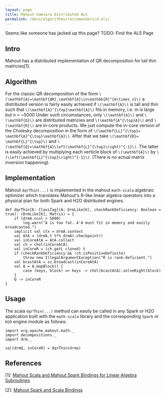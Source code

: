 ```yaml
---
layout: page
title: Mahout Samsara Distributed ALS
permalink: /docs/algorithms/reccomenders/d-als/
---
```

Seems like someone has jacked up this page? 
TODO: Find the ALS Page

## Intro

Mahout has a distributed implementation of QR decomposition for tall thin matricies[1].

## Algorithm 

For the classic QR decomposition of the form `\(\mathbf{A}=\mathbf{QR},\mathbf{A}\in\mathbb{R}^{m\times n}\)` a distributed version is fairly easily achieved if `\(\mathbf{A}\)` is tall and thin such that `\(\mathbf{A}^{\top}\mathbf{A}\)` fits in memory, i.e. *m* is large but *n* < ~5000 Under such circumstances, only `\(\mathbf{A}\)` and `\(\mathbf{Q}\)` are distributed matricies and `\(\mathbf{A^{\top}A}\)` and `\(\mathbf{R}\)` are in-core products. We just compute the in-core version of the Cholesky decomposition in the form of `\(\mathbf{LL}^{\top}= \mathbf{A}^{\top}\mathbf{A}\)`.  After that we take `\(\mathbf{R}= \mathbf{L}^{\top}\)` and `\(\mathbf{Q}=\mathbf{A}\left(\mathbf{L}^{\top}\right)^{-1}\)`.  The latter is easily achieved by multiplying each verticle block of `\(\mathbf{A}\)` by `\(\left(\mathbf{L}^{\top}\right)^{-1}\)`.  (There is no actual matrix inversion happening). 



## Implementation

Mahout `dqrThin(...)` is implemented in the mahout `math-scala` algebraic optimizer which translates Mahout's R-like linear algebra operators into a physical plan for both Spark and H2O distributed engines.

    def dqrThin[K: ClassTag](A: DrmLike[K], checkRankDeficiency: Boolean = true): (DrmLike[K], Matrix) = {        
        if (drmA.ncol > 5000)
            log.warn("A is too fat. A'A must fit in memory and easily broadcasted.")
        implicit val ctx = drmA.context
        val AtA = (drmA.t %*% drmA).checkpoint()
        val inCoreAtA = AtA.collect
        val ch = chol(inCoreAtA)
        val inCoreR = (ch.getL cloned) t
        if (checkRankDeficiency && !ch.isPositiveDefinite)
            throw new IllegalArgumentException("R is rank-deficient.")
        val bcastAtA = sc.broadcast(inCoreAtA)
        val Q = A.mapBlock() {
            case (keys, block) => keys -> chol(bcastAtA).solveRight(block)
        }
        Q -> inCoreR
    }


## Usage

The scala `dqrThin(...)` method can easily be called in any Spark or H2O application built with the `math-scala` library and the corresponding `Spark` or `H2O` engine module as follows:

    import org.apache.mahout.math._
    import decompositions._
    import drm._
    
    val(drmQ, inCoreR) = dqrThin(drma)

 
## References

[1]: [Mahout Scala and Mahout Spark Bindings for Linear Algebra Subroutines](http://mahout.apache.org/users/sparkbindings/ScalaSparkBindings.pdf)

[2]: [Mahout Spark and Scala Bindings](http://mahout.apache.org/users/sparkbindings/home.html)

